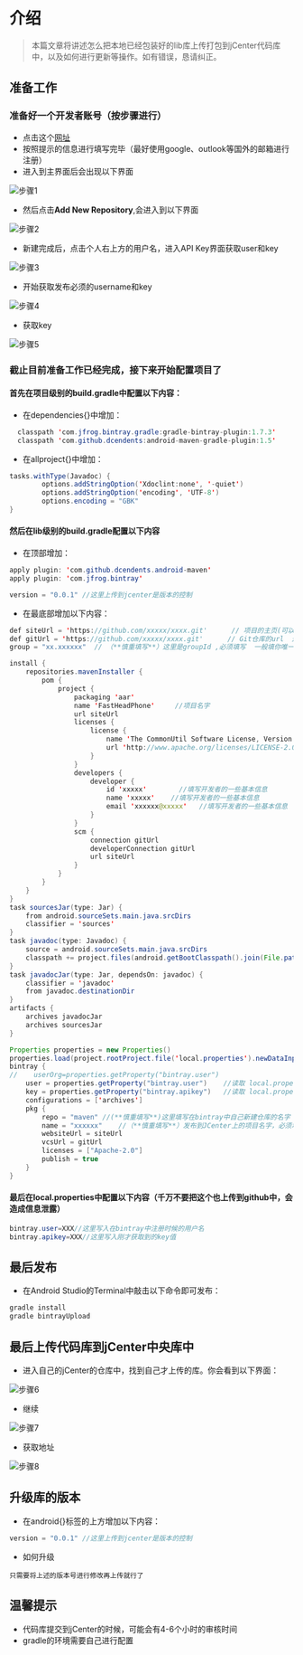 # 介绍
>本篇文章将讲述怎么把本地已经包装好的lib库上传打包到jCenter代码库中，以及如何进行更新等操作。如有错误，恳请纠正。

## 准备工作
### 准备好一个开发者账号（按步骤进行）
* 点击这个[网址](https://bintray.com/signup/oss)
* 按照提示的信息进行填写完毕（最好使用google、outlook等国外的邮箱进行注册）
* 进入到主界面后会出现以下界面

![步骤1](https://github.com/MaosanDao/AndroidQuickCheckList/blob/master/uploadJcenter/2.png)

* 然后点击**Add New Repository**,会进入到以下界面

![步骤2](https://github.com/MaosanDao/AndroidQuickCheckList/blob/master/uploadJcenter/5.png)

* 新建完成后，点击个人右上方的用户名，进入API Key界面获取user和key

![步骤3](https://github.com/MaosanDao/AndroidQuickCheckList/blob/master/uploadJcenter/1.png)

* 开始获取发布必须的username和key

![步骤4](https://github.com/MaosanDao/AndroidQuickCheckList/blob/master/uploadJcenter/3.png)

* 获取key

![步骤5](https://github.com/MaosanDao/AndroidQuickCheckList/blob/master/uploadJcenter/4.png)

### 截止目前准备工作已经完成，接下来开始配置项目了
#### 首先在项目级别的**build.gradle**中配置以下内容：
* 在dependencies{}中增加：
```java
  classpath 'com.jfrog.bintray.gradle:gradle-bintray-plugin:1.7.3'
  classpath 'com.github.dcendents:android-maven-gradle-plugin:1.5'
``` 

* 在allproject{}中增加：
```Java
tasks.withType(Javadoc) {
        options.addStringOption('Xdoclint:none', '-quiet')
        options.addStringOption('encoding', 'UTF-8')
        options.encoding = "GBK"
}
```
#### 然后在**lib**级别的**build.gradle**配置以下内容
* 在顶部增加：
```java
apply plugin: 'com.github.dcendents.android-maven'
apply plugin: 'com.jfrog.bintray'

version = "0.0.1" //这里上传到jcenter是版本的控制
```
* 在最底部增加以下内容：
```Java
def siteUrl = 'https://github.com/xxxxx/xxxx.git'      // 项目的主页(可以写自己的库的GitHub地址)
def gitUrl = 'https://github.com/xxxxx/xxxx.git'      // Git仓库的url  这个是说明，可随便填
group = "xx.xxxxxx"  // （**慎重填写**）这里是groupId ,必须填写  一般填你唯一的包名，对应com.squareup.okhttp3:okhttp:3.4.1中的com.squareup.okhttp3部分

install {
    repositories.mavenInstaller {
        pom {
            project {
                packaging 'aar'
                name 'FastHeadPhone'     //项目名字
                url siteUrl
                licenses {
                    license {
                        name 'The CommonUtil Software License, Version 1.0.0'
                        url 'http://www.apache.org/licenses/LICENSE-2.0.txt'
                    }
                }
                developers {
                    developer {
                        id 'xxxxx'        //填写开发者的一些基本信息
                        name 'xxxxx'    //填写开发者的一些基本信息
                        email 'xxxxxx@xxxxx'   //填写开发者的一些基本信息
                    }
                }
                scm {
                    connection gitUrl
                    developerConnection gitUrl
                    url siteUrl
                }
            }
        }
    }
}
task sourcesJar(type: Jar) {
    from android.sourceSets.main.java.srcDirs
    classifier = 'sources'
}
task javadoc(type: Javadoc) {
    source = android.sourceSets.main.java.srcDirs
    classpath += project.files(android.getBootClasspath().join(File.pathSeparator))
}
task javadocJar(type: Jar, dependsOn: javadoc) {
    classifier = 'javadoc'
    from javadoc.destinationDir
}
artifacts {
    archives javadocJar
    archives sourcesJar
}

Properties properties = new Properties()
properties.load(project.rootProject.file('local.properties').newDataInputStream())
bintray {
//    userOrg=properties.getProperty("bintray.user")
    user = properties.getProperty("bintray.user")    //读取 local.properties 文件里面的 bintray.user
    key = properties.getProperty("bintray.apikey")   //读取 local.properties 文件里面的 bintray.apikey
    configurations = ['archives']
    pkg {
        repo = "maven" //(**慎重填写**)这里填写在bintray中自己新建仓库的名字
        name = "xxxxxx"    //（**慎重填写**）发布到JCenter上的项目名字，必须填写，对应com.squareup.okhttp3:okhttp:3.4.1中的okhttp
        websiteUrl = siteUrl
        vcsUrl = gitUrl
        licenses = ["Apache-2.0"]
        publish = true
    }
}
```
#### 最后在**local.properties**中配置以下内容（千万不要把这个也上传到github中，会造成信息泄露）
```Java
bintray.user=XXX//这里写入在bintray中注册时候的用户名
bintray.apikey=XXX//这里写入刚才获取到的key值
```
## 最后发布
* 在Android Studio的Terminal中敲击以下命令即可发布：
```Java
gradle install
gradle bintrayUpload
```
## 最后上传代码库到jCenter中央库中
* 进入自己的jCenter的仓库中，找到自己才上传的库。你会看到以下界面：

![步骤6](https://github.com/MaosanDao/AndroidQuickCheckList/blob/master/uploadJcenter/6.png)

* 继续

![步骤7](https://github.com/MaosanDao/AndroidQuickCheckList/blob/master/uploadJcenter/7.png)

* 获取地址

![步骤8](https://github.com/MaosanDao/AndroidQuickCheckList/blob/master/uploadJcenter/8.png)

## 升级库的版本
* 在android{}标签的上方增加以下内容：

```Java
version = "0.0.1" //这里上传到jcenter是版本的控制
```
* 如何升级
```
只需要将上述的版本号进行修改再上传就行了
```

## 温馨提示
* 代码库提交到jCenter的时候，可能会有4-6个小时的审核时间
* gradle的环境需要自己进行配置

